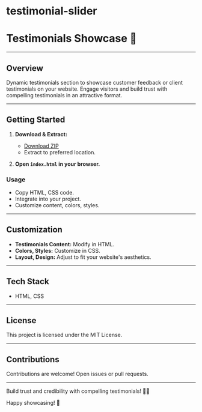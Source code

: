 # testimonial-slider

# Testimonials Showcase 🚀

---

## Overview

Dynamic testimonials section to showcase customer feedback or client testimonials on your website. Engage visitors and build trust with compelling testimonials in an attractive format.

---

## Getting Started

1. **Download & Extract:**
   - [Download ZIP](#)
   - Extract to preferred location.

2. **Open `index.html` in your browser.**

### Usage

- Copy HTML, CSS code.
- Integrate into your project.
- Customize content, colors, styles.

---

## Customization

- **Testimonials Content:** Modify in HTML.
- **Colors, Styles:** Customize in CSS.
- **Layout, Design:** Adjust to fit your website's aesthetics.

---

## Tech Stack

- HTML, CSS

---

## License

This project is licensed under the MIT License.

---

## Contributions

Contributions are welcome! Open issues or pull requests.

---

Build trust and credibility with compelling testimonials! 🚀👥

Happy showcasing! 🌟
